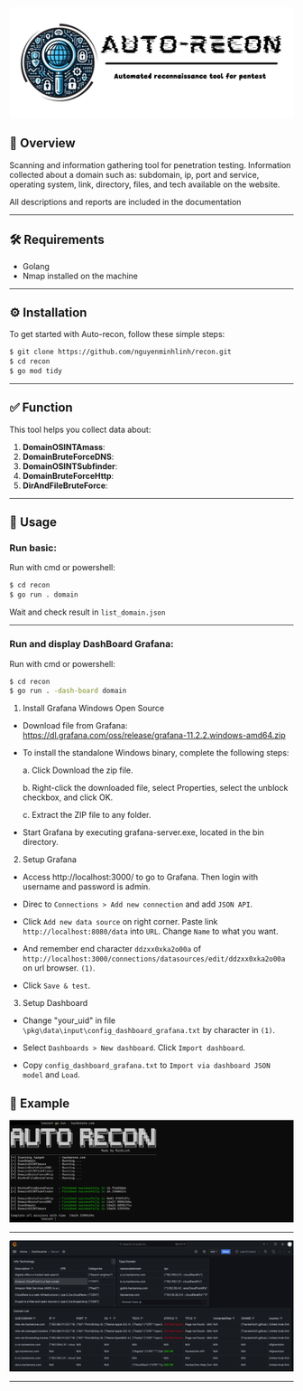 ![auto-recon mascot](_img/autorecon_pic2.png)

## 🎯 Overview

Scanning and information gathering tool for penetration testing. Information collected about
a domain such as: subdomain, ip, port and service, operating system, link, directory, files, and tech available on
the website.

All descriptions and reports are included in the documentation

---

## 🛠️ Requirements

- Golang
- Nmap installed on the machine

---

## ⚙️ Installation

To get started with Auto-recon, follow these simple steps:

```bash
$ git clone https://github.com/nguyenminhlinh/recon.git
$ cd recon
$ go mod tidy
```

---
## ✅ Function

This tool helps you collect data about:

1. **DomainOSINTAmass**: 
2. **DomainBruteForceDNS**: 
3. **DomainOSINTSubfinder**: 
4. **DomainBruteForceHttp**: 
5. **DirAndFileBruteForce**:

---

## 📖 Usage

### Run basic:

Run with cmd or powershell:

```bash
$ cd recon
$ go run . domain
```
Wait and check result in `list_domain.json`

---
### Run and display DashBoard Grafana:

Run with cmd or powershell:
```bash
$ cd recon
$ go run . -dash-board domain
```

1. Install Grafana Windows Open Source

- Download file from Grafana: https://dl.grafana.com/oss/release/grafana-11.2.2.windows-amd64.zip
- To install the standalone Windows binary, complete the following steps:

    a. Click Download the zip file.

    b. Right-click the downloaded file, select Properties, select the unblock checkbox, and click OK.

    c. Extract the ZIP file to any folder.
- Start Grafana by executing grafana-server.exe, located in the bin directory.
2. Setup Grafana

- Access http://localhost:3000/ to go to Grafana. Then login with username and password is admin.

- Direc to `Connections > Add new connection` and add `JSON API`.

- Click `Add new data source` on right corner.  Paste link `http://localhost:8080/data` into `URL`. Change `Name` to what you want.

- And remember end character `ddzxx0xka2o00a` of `http://localhost:3000/connections/datasources/edit/ddzxx0xka2o00a` on url browser. `(1)`.

- Click  `Save & test`.

3. Setup Dashboard

- Change "your_uid" in file `\pkg\data\input\config_dashboard_grafana.txt` by character in `(1)`.

- Select `Dashboards > New dashboard`. Click `Import dashboard`.

- Copy `config_dashboard_grafana.txt` to `Import via dashboard JSON model` and `Load`.




## 📝 Example

![auto-recon ex1](_img/ex1.png)

---

![auto-recon ex2](_img/ex2.png)

---
